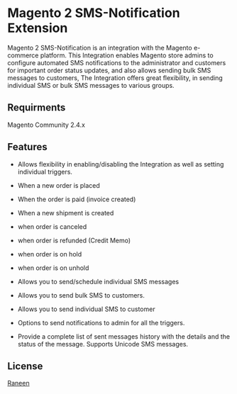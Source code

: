 # Magento 2 SMS-Notification Extension

Magento 2 SMS-Notification is an integration with the Magento e-commerce platform. This Integration enables Magento store admins to configure automated SMS notifications to the administrator and customers for important order status updates, and also allows sending bulk SMS messages to customers, The Integration offers great flexibility, in sending individual SMS or bulk SMS messages to various groups.

## Requirments

Magento Community 2.4.x

## Features


- Allows flexibility in enabling/disabling the Integration as well as setting individual triggers.

- When a new order is placed

- When the order is paid (invoice created)

- When a new shipment is created

- when order is canceled

- when order is refunded (Credit Memo)

- when order is on hold

- when order is on unhold

- Allows you to send/schedule individual SMS messages

- Allows you to send bulk SMS to customers.

- Allows you to send individual SMS to customer

- Options to send notifications to admin for all the triggers.

- Provide a complete list of sent messages history with the details and the status of the message.
Supports Unicode SMS messages.

## License

[Raneen](https://choosealicense.com/licenses/mit/)
